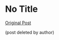 # No Title

[Original Post](https://discourse.onlinedegree.iitm.ac.in/t/164277/99)

<p>(post deleted by author)</p>